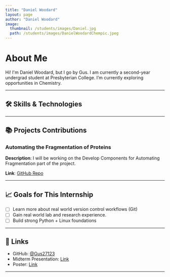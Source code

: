 ```yaml
---
title: "Daniel Woodard"
layout: page
author: "Daniel Woodard"
image:
  thumbnail: /students/images/Daniel.jpg
  path: /students/images/DanielWoodardChempic.jpeg
---
```


# About Me

Hi! I'm Daniel Woodard, but I go by Gus. I am currently a second-year undergrad student at Presbyterian College. I’m currently exploring opportunities in Chemistry.

---

## 🛠 Skills & Technologies



---

## 📚 Projects Contributions

### Automating the Fragmentation of Proteins

**Description**: I will be working on the Develop Components for Automating Fragmentation part of the project. 

**Link**: [GitHub Repo](https://github.com/yGus27123/project)

---

## 📈 Goals for This Internship

- [ ] Learn more about real world version control workflows (Git)
- [ ] Gain real world lab and research experience. 
- [ ] Build strong Python + Linux foundations

---

## 🔗 Links

- GitHub: [@Gus27123](https://github.com/Gus27123)
- Midterm Presentation: [Link](https://github.com/SIMCODES-ISU/talks_from_the_past/tree/main/2025/midterm_presentations/woodard.pdf)
- Poster: [Link](https://github.com/SIMCODES-ISU/talks_from_the_past/tree/main/2025/posters/woodard.pdf)

---
